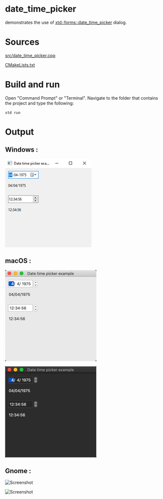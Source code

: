 # date_time_picker

demonstrates the use of [xtd::forms::date_time_picker](../../../src/xtd_forms/include/xtd/forms/date_time_picker.hpp) dialog.

# Sources

[src/date_time_picker.cpp](src/date_time_picker.cpp)

[CMakeLists.txt](CMakeLists.txt)

# Build and run

Open "Command Prompt" or "Terminal". Navigate to the folder that contains the project and type the following:

```shell
xtd run
```

# Output

## Windows :

![Screenshot](../../../docs/pictures/examples/date_time_picker_w.png)

## macOS :

![Screenshot](../../../docs/pictures/examples/date_time_picker_m.png)

![Screenshot](../../../docs/pictures/examples/date_time_picker_md.png)

## Gnome :

![Screenshot](../../../docs/pictures/examples/date_time_picker_g.png)

![Screenshot](../../../docs/pictures/examples/date_time_picker_gd.png)
